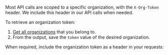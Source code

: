 Most API calls are scoped to a specific organization, with the `X-Org-Token` header. We include this header
in our API calls when needed.

To retrieve an organization token:

1. [Get all organizations](./#get-all-organizations) that you belong to.
1. From the output, save the `token` value of the desired organization.

When required, include the organization token as a header in your requests: